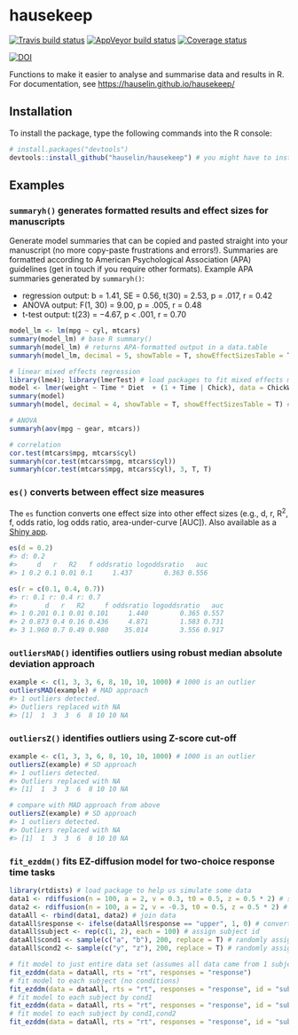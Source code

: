 
<!-- README.md is generated from README.Rmd. Please edit that file -->
hausekeep
=========

[![Travis build status](https://travis-ci.org/hauselin/hausekeep.svg?branch=master)](https://travis-ci.org/hauselin/hausekeep) [![AppVeyor build status](https://ci.appveyor.com/api/projects/status/github/hauselin/hausekeep?branch=master&svg=true)](https://ci.appveyor.com/project/hauselin/hausekeep) [![Coverage status](https://codecov.io/gh/hauselin/hausekeep/branch/master/graph/badge.svg)](https://codecov.io/github/hauselin/hausekeep?branch=master)

[![DOI](https://zenodo.org/badge/168783741.svg)](https://zenodo.org/badge/latestdoi/168783741)

Functions to make it easier to analyse and summarise data and results in R. For documentation, see <https://hauselin.github.io/hausekeep/>

Installation
------------

To install the package, type the following commands into the R console:

``` r
# install.packages("devtools")
devtools::install_github("hauselin/hausekeep") # you might have to install devtools first (see above)
```

Examples
--------

### `summaryh()` generates formatted results and effect sizes for manuscripts

Generate model summaries that can be copied and pasted straight into your manuscript (no more copy-paste frustrations and errors!). Summaries are formatted according to American Psychological Association (APA) guidelines (get in touch if you require other formats). Example APA summaries generated by `summaryh()`:

-   regression output: b = 1.41, SE = 0.56, t(30) = 2.53, p = .017, r = 0.42
-   ANOVA output: F(1, 30) = 9.00, p = .005, r = 0.48
-   t-test output: t(23) = −4.67, p &lt; .001, r = 0.70

``` r
model_lm <- lm(mpg ~ cyl, mtcars) 
summary(model_lm) # base R summary()
summaryh(model_lm) # returns APA-formatted output in a data.table
summaryh(model_lm, decimal = 5, showTable = T, showEffectSizesTable = T) # optional arguments

# linear mixed effects regression
library(lme4); library(lmerTest) # load packages to fit mixed effects models
model <- lmer(weight ~ Time * Diet  + (1 + Time | Chick), data = ChickWeight)
summary(model)
summaryh(model, decimal = 4, showTable = T, showEffectSizesTable = T) # optional arguments

# ANOVA
summaryh(aov(mpg ~ gear, mtcars))

# correlation
cor.test(mtcars$mpg, mtcars$cyl)
summaryh(cor.test(mtcars$mpg, mtcars$cyl))
summaryh(cor.test(mtcars$mpg, mtcars$cyl), 3, T, T)
```

### `es()` converts between effect size measures

The `es` function converts one effect size into other effect sizes (e.g., d, r, R<sup>2</sup>, f, odds ratio, log odds ratio, area-under-curve \[AUC\]). Also available as a [Shiny app](https://hause.shinyapps.io/shinyapp_effectsize/).

``` r
es(d = 0.2)
#> d: 0.2
#>     d   r   R2   f oddsratio logoddsratio   auc
#> 1 0.2 0.1 0.01 0.1     1.437        0.363 0.556

es(r = c(0.1, 0.4, 0.7))
#> r: 0.1 r: 0.4 r: 0.7
#>       d   r   R2     f oddsratio logoddsratio   auc
#> 1 0.201 0.1 0.01 0.101     1.440        0.365 0.557
#> 2 0.873 0.4 0.16 0.436     4.871        1.583 0.731
#> 3 1.960 0.7 0.49 0.980    35.014        3.556 0.917
```

### `outliersMAD()` identifies outliers using robust median absolute deviation approach

``` r
example <- c(1, 3, 3, 6, 8, 10, 10, 1000) # 1000 is an outlier
outliersMAD(example) # MAD approach
#> 1 outliers detected.
#> Outliers replaced with NA
#> [1]  1  3  3  6  8 10 10 NA
```

### `outliersZ()` identifies outliers using Z-score cut-off

``` r
example <- c(1, 3, 3, 6, 8, 10, 10, 1000) # 1000 is an outlier
outliersZ(example) # SD approach
#> 1 outliers detected.
#> Outliers replaced with NA
#> [1]  1  3  3  6  8 10 10 NA

# compare with MAD approach from above
outliersZ(example) # SD approach
#> 1 outliers detected.
#> Outliers replaced with NA
#> [1]  1  3  3  6  8 10 10 NA
```

### `fit_ezddm()` fits EZ-diffusion model for two-choice response time tasks

``` r
library(rtdists) # load package to help us simulate some data
data1 <- rdiffusion(n = 100, a = 2, v = 0.3, t0 = 0.5, z = 0.5 * 2) # simulate data
data2 <- rdiffusion(n = 100, a = 2, v = -0.3, t0 = 0.5, z = 0.5 * 2) # simulate data
dataAll <- rbind(data1, data2) # join data
dataAll$response <- ifelse(dataAll$response == "upper", 1, 0) # convert responses to 1 and 0
dataAll$subject <- rep(c(1, 2), each = 100) # assign subject id
dataAll$cond1 <- sample(c("a", "b"), 200, replace = T) # randomly assign conditions a/b
dataAll$cond2 <- sample(c("y", "z"), 200, replace = T) # randomly assign conditions y/z

# fit model to just entire data set (assumes all data came from 1 subject)
fit_ezddm(data = dataAll, rts = "rt", responses = "response")
# fit model to each subject (no conditions)
fit_ezddm(data = dataAll, rts = "rt", responses = "response", id = "subject") 
# fit model to each subject by cond1
fit_ezddm(data = dataAll, rts = "rt", responses = "response", id = "subject", group = "cond1") 
# fit model to each subject by cond1,cond2
fit_ezddm(data = dataAll, rts = "rt", responses = "response", id = "subject", group = c("cond1", "cond2"))
```
